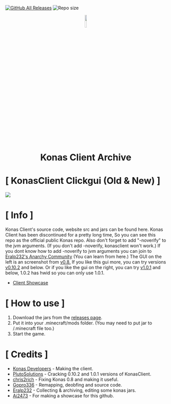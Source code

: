 
[![GitHub All Releases](https://img.shields.io/github/downloads/Eralp232/KonasClient/total.svg)](https://github.com/Eralp232/KonasClient/releases)
![Repo size](https://img.shields.io/github/repo-size/Eralp232/KonasClient.svg)

<div align="center">
<img src ="https://i.imgur.com/QiDjFLC.png" width="10%" height="10%"/>

# Konas Client Archive 

</div>

# [ KonasClient Clickgui (Old & New) ]
![](https://cdn.discordapp.com/attachments/903364558016639036/1039898101676261417/imgonline-com-ua-twotoone-9xRw3yjgz8h.jpg)

# [ Info ]

</div>

Konas Client's source code, website src and jars can be found here. Konas Client has been discontinued for a pretty long time, So you can see this repo as the official public Konas repo. Also don't forget to add "-noverify" to the jvm arguments. (If you don't add -noverify, konasclient won't work.) If you dont know how to add -noverify to jvm arguments you can join to [Eralp232's Anarchy Community](https://discord.gg/m5xGEZecmZ) (You can learn from here.) The GUI on the left is an screenshot from [v0.8.](https://github.com/Eralp232/KonasClient/releases/tag/0.8) If you like this gui more, you can try versions [v0.10.2](https://github.com/Eralp232/KonasClient/releases/tag/0.10.2) and below. Or if you like the gui on the right, you can try [v1.0.1](https://github.com/Eralp232/KonasClient/releases/tag/1.0.1) and below, 1.0.2 has hwid so you can only use 1.0.1.

+ [Client Showcase](https://www.youtube.com/watch?v=ayVm1KYNGJw)

# [ How to use ]

</div>

1. Download the jars from the [releases page](https://github.com/Eralp232/konas-all/releases).
2. Put it into your .minecraft/mods folder. (You may need to put jar to /.minecraft file too.)
3. Start the game.

# [ Credits ]

</div>

+ [Konas Developers](https://konasclient.com) - Making the client.
+ [PlutoSolutions](https://github.com/PlutoSolutions) - Cracking 0.10.2 and 1.0.1 versions of KonasClient.
+ [chris2rich](https://github.com/chris2rich/konas) - Fixing Konas 0.8 and making it useful.
+ [Gopro336](https://github.com/The-Gopro336-Archive/Konas-Deobf-Remap) - Remapping, deobfing and source code.
+ [Eralp232](https://github.com/Eralp232) - Collecting & archiving, editing some konas jars. 
+ [Ai2473](https://github.com/Ai2473) - For making a showcase for this github.
